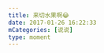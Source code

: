 ```yaml
---
title: 来切水果啊😂
date: 2017-01-26 16:22:33
mCategories: [说说]
type: moment
---
```


<div id="pics-20170126162233"></div>

<script>
var data = [
    {"link": "2017-01-26_000001.jpeg", "type": "shuoshuo"}
];
picsRender(data, "pics-20170126162233");
</script>
